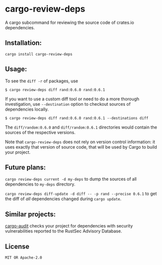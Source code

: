 # cargo-review-deps

A cargo subcommand for reviewing the source code of crates.io dependencies.

## Installation:

```
cargo install cargo-review-deps
```

## Usage:

To see the `diff -r` of packages, use

```
$ cargo review-deps diff rand:0.6.0 rand:0.6.1
```

If you want to use a custom diff tool or need to do a more thorough
investigation, use `--destination` option to checkout sources of dependencies
locally.

```
$ cargo review-deps diff rand:0.6.0 rand:0.6.1 --destinations diff
```

The `diff/random:0.6.0` and `diff/random:0.6.1` directories would
contain the sources of the respective versions.

Note that `cargo-review-deps` does not rely on version control information: it
uses exactly that version of source code, that will be used by Cargo to build
your project.

## Future plans:

`cargo review-deps current -d my-deps` to dump the sources of all dependencies
to `my-deps` directory.

`cargo review-deps diff-update -d diff -- -p rand --precise 0.6.1` to get the
diff of *all* dependencies changed during `cargo update`.

## Similar projects:

[cargo-audit](https://github.com/RustSec/cargo-audit) checks your project for
dependencies with security vulnerabilities reported to the RustSec Advisory
Database.

## License

`MIT OR Apache-2.0`
